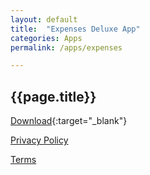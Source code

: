 ```yaml
---
layout: default
title:  "Expenses Deluxe App"
categories: Apps
permalink: /apps/expenses

---
```


<h2>{{page.title}}</h2>


[Download](https://play.google.com/store/apps/details?id=com.tobiasschuerg.expenses){:target="_blank"}

[Privacy Policy](/apps/expenses/policy)

[Terms](/apps/expenses/terms)
